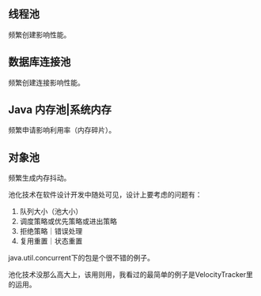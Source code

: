 ## 线程池
频繁创建影响性能。
## 数据库连接池
频繁创建连接影响性能。
## Java 内存池|系统内存
频繁申请影响利用率（内存碎片）。
## 对象池
频繁生成内存抖动。

池化技术在软件设计开发中随处可见，设计上要考虑的问题有：

1. 队列大小（池大小）
2. 调度策略或优先策略或进出策略
3. 拒绝策略｜错误处理
4. 复用重置｜状态重置

java.util.concurrent下的包是个很不错的例子。

池化技术没那么高大上，该用则用，我看过的最简单的例子是VelocityTracker里的运用。



